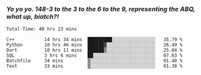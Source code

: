 ### ***Yo yo yo. 148-3 to the 3 to the 6 to the 9, representing the ABQ, what up, biatch?!***

<!--START_SECTION:waka-->

```text
Total Time: 40 hrs 23 mins

C++           14 hrs 34 mins  █████████░░░░░░░░░░░░░░░░   35.79 %
Python        10 hrs 46 mins  ██████▓░░░░░░░░░░░░░░░░░░   26.49 %
Dart          10 hrs 11 mins  ██████▒░░░░░░░░░░░░░░░░░░   25.04 %
SQL           3 hrs 6 mins    ██░░░░░░░░░░░░░░░░░░░░░░░   07.63 %
Batchfile     34 mins         ▒░░░░░░░░░░░░░░░░░░░░░░░░   01.40 %
Text          33 mins         ▒░░░░░░░░░░░░░░░░░░░░░░░░   01.38 %
```

<!--END_SECTION:waka-->

<!--
**AJMC2002/AJMC2002** is a ✨ _special_ ✨ repository because its `README.md` (this file) appears on your GitHub profile.

Here are some ideas to get you started:

- 🔭 I’m currently working on ...
- 🌱 I’m currently learning ...
- 👯 I’m looking to collaborate on ...
- 🤔 I’m looking for help with ...
- 💬 Ask me about ...
- 📫 How to reach me: ...
- 😄 Pronouns: ...
- ⚡ Fun fact: ...
-->
